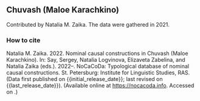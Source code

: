## Chuvash (Maloe Karachkino)

Contributed by Natalia M. Zaika. The data were gathered in 2021.

### How to cite

Natalia M. Zaika. 2022. Nominal causal constructions in Chuvash (Maloe Karachkino). In: Say, Sergey, Natalia Logvinova,
Elizaveta Zabelina, and Natalia Zaika (eds.). 2022–. NoCaCoDa: Typological database of nominal causal constructions.
St. Petersburg: Institute for Linguistic Studies, RAS. (Data first published on {{initial_release_date}};
last revised on {{last_release_date}}). (Available online at https://nocacoda.info. Accessed on <span class="today-span"></span>.)
